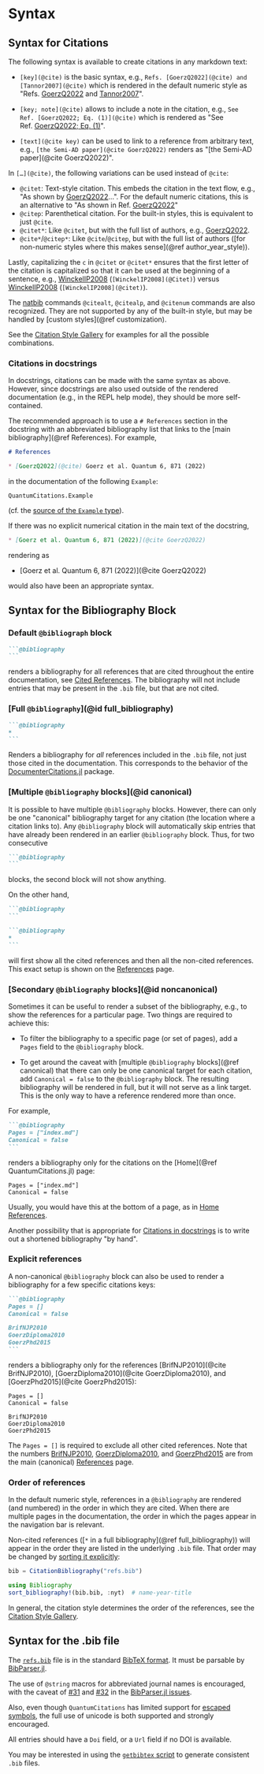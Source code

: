# Syntax


## Syntax for Citations

The following syntax is available to create citations in any markdown text:

* `[key](@cite)` is the basic syntax, e.g., `Refs. [GoerzQ2022](@cite) and [Tannor2007](@cite)` which is rendered in the default numeric style as "Refs. [GoerzQ2022](@cite) and [Tannor2007](@cite)".

* `[key; note](@cite)` allows to include a note in the citation, e.g., `See Ref. [GoerzQ2022; Eq. (1)](@cite)` which is rendered as "See Ref. [GoerzQ2022; Eq. (1)](@cite)".

* `[text](@cite key)` can be used to link to a reference from arbitrary text, e.g., `[the Semi-AD paper](@cite GoerzQ2022)` renders as "[the Semi-AD paper](@cite GoerzQ2022)".

In `[…](@cite)`, the following variations can be used instead of `@cite`:

* `@citet`: Text-style citation. This embeds the citation in the text flow, e.g., "As shown by [GoerzQ2022](@citet)…". For the default numeric citations, this is an alternative to "As shown in Ref. [GoerzQ2022](@cite)"
* `@citep`: Parenthetical citation. For the built-in styles, this is equivalent to just `@cite`.
* `@citet*`: Like `@citet`, but with the full list of authors, e.g., [GoerzQ2022](@citet*).
* `@cite*`/`@citep*`: Like `@cite`/`@citep`, but with the full list of authors ([for non-numeric styles where this makes sense](@ref author_year_style)).

Lastly, capitalizing the `c` in `@citet` or `@citet*` ensures that the first letter of the citation is capitalized so that it can be used at the beginning of a sentence, e.g., [WinckelIP2008](@Citet) (`[WinckelIP2008](@Citet)`) versus [WinckelIP2008](@citet) (`[WinckelIP2008](@citet)`).

The [natbib](https://mirrors.rit.edu/CTAN/macros/latex/contrib/natbib/natnotes.pdf) commands `@citealt`, `@citealp`, and `@citenum` commands are also recognized. They are not supported by any of the built-in style, but  may be handled by [custom styles](@ref customization).

See the [Citation Style Gallery](@ref) for examples for all the possible combinations.


### Citations in docstrings

In docstrings, citations can be made with the same syntax as above. However, since docstrings are also used outside of the rendered documentation (e.g., in the REPL help mode), they should be more self-contained.

The recommended approach is to use a `# References` section in the docstring with an abbreviated bibliography list that links to the [main bibliography](@ref References). For example,

```markdown
# References

* [GoerzQ2022](@cite) Goerz et al. Quantum 6, 871 (2022)
```

in the documentation of the following `Example`:

```@docs
QuantumCitations.Example
```

(cf. the [source of the `Example` type](https://github.com/JuliaQuantumControl/QuantumCitations.jl/blob/38693339ba8da08aebacdd664acb2c7e23cf1628/src/QuantumCitations.jl#L67-L76)).

If there was no explicit numerical citation in the main text of the docstring,

```markdown
* [Goerz et al. Quantum 6, 871 (2022)](@cite GoerzQ2022)
```

rendering as

* [Goerz et al. Quantum 6, 871 (2022)](@cite GoerzQ2022)

would also have been an appropriate syntax.


## Syntax for the Bibliography Block

### Default `@bibliograph` block

~~~markdown
```@bibliography
```
~~~

renders a bibliography for all references that are cited throughout the entire documentation, see [Cited References](@ref). The bibliography will not include entries that may be present in the `.bib` file, but that are not cited.


### [Full `@bibliography`](@id full_bibliography)

~~~markdown
```@bibliography
*
```
~~~

Renders a bibliography for *all* references included in the `.bib` file, not just those cited in the documentation. This corresponds to the behavior of the  [DocumenterCitations.jl](https://github.com/ali-ramadhan/DocumenterCitations.jl) package.


### [Multiple `@bibliography` blocks](@id canonical)

It is possible to have multiple `@bibliography` blocks. However, there can only be one "canonical" bibliography target for any citation (the location where a citation links to). Any `@bibliography` block will automatically skip entries that have already been rendered in an earlier `@bibliography` block. Thus, for two consecutive

~~~markdown
```@bibliography
```
~~~

blocks, the second block will not show anything.

On the other hand,
~~~markdown
```@bibliography
```

```@bibliography
*
```
~~~
will first show all the cited references and then all the non-cited references.
This exact setup is shown on the [References](@ref) page.

### [Secondary `@bibliography` blocks](@id noncanonical)

Sometimes it can be useful to render a subset of the bibliography, e.g., to show the references for a particular page. Two things are required to achieve this:

* To filter the bibliography to a specific page (or set of pages), add a `Pages` field to the `@bibliography` block.

* To get around the caveat with [multiple `@bibliography` blocks](@ref canonical) that there can only be one canonical target for each citation, add `Canonical = false` to the `@bibliography` block. The resulting bibliography will be rendered in full, but it will not serve as a link target. This is the only way to have a reference rendered more than once.

For example,

~~~markdown
```@bibliography
Pages = ["index.md"]
Canonical = false
```
~~~

renders a bibliography only for the citations on the [Home](@ref QuantumCitations.jl) page:

```@bibliography
Pages = ["index.md"]
Canonical = false
```

Usually, you would have this at the bottom of a page, as in [Home References](@ref).

Another possibility that is appropriate for [Citations in docstrings](@ref) is to write out a shortened bibliography "by hand".


### Explicit references

A non-canonical `@bibliography` block can also be used to render a bibliography for a few specific citations keys:

~~~markdown
```@bibliography
Pages = []
Canonical = false

BrifNJP2010
GoerzDiploma2010
GoerzPhd2015
```
~~~

renders a bibliography only for the references
[BrifNJP2010](@cite BrifNJP2010),
[GoerzDiploma2010](@cite GoerzDiploma2010), and [GoerzPhd2015](@cite GoerzPhd2015):

```@bibliography
Pages = []
Canonical = false

BrifNJP2010
GoerzDiploma2010
GoerzPhd2015
```

The `Pages = []` is required to exclude all other cited references.
Note that the numbers [BrifNJP2010](@cite), [GoerzDiploma2010](@cite), and [GoerzPhd2015](@cite) are from the main (canonical) [References](@ref) page.

### Order of references

In the default numeric style, references in a `@bibliography` are rendered (and numbered) in the order in which they are cited. When there are multiple pages in the documentation, the order in which the pages appear in the navigation bar is relevant.

Non-cited references ([`*` in a full bibliography](@ref full_bibliography)) will appear in the order they are listed in the underlying `.bib` file. That order may be changed by [sorting it explicitly](https://humans-of-julia.github.io/Bibliography.jl/stable/#Bibliography.sort_bibliography!):

```julia
bib = CitationBibliography("refs.bib")

using Bibliography
sort_bibliography!(bib.bib, :nyt)  # name-year-title
```

In general, the citation style determines the order of the references, see the [Citation Style Gallery](@ref).


## Syntax for the .bib file

The [`refs.bib`](./refs.bib) file is in the standard [BibTeX format](https://www.bibtex.com/g/bibtex-format/). It must be parsable by [BibParser.jl](https://github.com/Humans-of-Julia/BibParser.jl).

The use of `@string` macros for abbreviated journal names is encouraged, with the caveat of [#31](https://github.com/Humans-of-Julia/BibParser.jl/issues/31) and [#32](https://github.com/Humans-of-Julia/BibParser.jl/issues/32) in the [BibParser.jl issues](https://github.com/Humans-of-Julia/BibParser.jl/issues).

Also, even though `QuantumCitations` has limited support for [escaped symbols](http://www.bibtex.org/SpecialSymbols/), the full use of unicode is both supported and strongly encouraged.

All entries should have a `Doi` field, or a `Url` field if no DOI is available.

You may be interested in using the [`getbibtex` script](https://github.com/goerz/getbibtex) to generate consistent `.bib` files.

